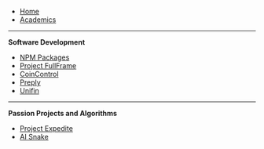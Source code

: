 -   [Home](/)
-   [Academics](./study/)

---

**Software Development**

-   [NPM Packages](./npm.md)
-   [Project FullFrame](https://lochungtin.github.io)
-   [CoinControl](https://lochungtin.github.io/CoinControl)
-   [Preply](https://lochungtin.github.io)
-   [Unifin](https://lochungtin.github.io)

---

**Passion Projects and Algorithms**

-   [Project Expedite](https://lochungtin.github.io/Expedite)
-   [AI Snake](https://lochungtin.github.io)

